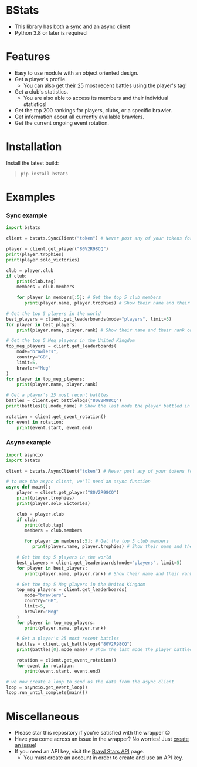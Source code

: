 # BStats

- This library has both a sync and an async client
- Python 3.8 or later is required

# Features

- Easy to use module with an object oriented design.
- Get a player's profile.
   - You can also get their 25 most recent battles using the player's tag!
- Get a club's statistics.
   - You are also able to access its members and their individual statistics!
- Get the top 200 rankings for players, clubs, or a specific brawler.
- Get information about all currently available brawlers.
- Get the current ongoing event rotation.

# Installation

Install the latest build:

> `pip install bstats`


# Examples

### Sync example
```py
import bstats

client = bstats.SyncClient("token") # Never post any of your tokens for APIs on a public github!

player = client.get_player("80V2R98CQ")
print(player.trophies)
print(player.solo_victories)

club = player.club
if club:
    print(club.tag)
    members = club.members

    for player in members[:5]: # Get the top 5 club members
       print(player.name, player.trophies) # Show their name and their trophies

# Get the top 5 players in the world
best_players = client.get_leaderboards(mode="players", limit=5)
for player in best_players:
    print(player.name, player.rank) # Show their name and their rank on the leaderboard

# Get the top 5 Meg players in the United Kingdom
top_meg_players = client.get_leaderboards(
    mode="brawlers",
    country="GB",
    limit=5,
    brawler="Meg"
)
for player in top_meg_players:
    print(player.name, player.rank)

# Get a player's 25 most recent battles
battles = client.get_battlelogs("80V2R98CQ")
print(battles[0].mode_name) # Show the last mode the player battled in

rotation = client.get_event_rotation()
for event in rotation:
    print(event.start, event.end)
```

### Async example
```py
import asyncio
import bstats

client = bstats.AsyncClient("token") # Never post any of your tokens for APIs on a public github!

# to use the async client, we'll need an async function
async def main():
    player = client.get_player("80V2R98CQ")
    print(player.trophies)
    print(player.solo_victories)

    club = player.club
    if club:
       print(club.tag)
       members = club.members

       for player in members[:5]: # Get the top 5 club members
          print(player.name, player.trophies) # Show their name and their trophies

    # Get the top 5 players in the world
    best_players = client.get_leaderboards(mode="players", limit=5)
    for player in best_players:
       print(player.name, player.rank) # Show their name and their rank on the leaderboard

    # Get the top 5 Meg players in the United Kingdom
    top_meg_players = client.get_leaderboards(
       mode="brawlers",
       country="GB",
       limit=5,
       brawler="Meg"
    )
    for player in top_meg_players:
       print(player.name, player.rank)

    # Get a player's 25 most recent battles
    battles = client.get_battlelogs("80V2R98CQ")
    print(battles[0].mode_name) # Show the last mode the player battled in

    rotation = client.get_event_rotation()
    for event in rotation:
       print(event.start, event.end)

# we now create a loop to send us the data from the async client
loop = asyncio.get_event_loop()
loop.run_until_complete(main())
```

# Miscellaneous

- Please star this repository if you're satisfied with the wrapper 😊
- Have you come across an issue in the wrapper? No worries! Just [create an issue](https://github.com/Bimi05/bstats/issues)!
- If you need an API key, visit the [Brawl Stars API](https://developer.brawlstars.com/#/) page.
   - You must create an account in order to create and use an API key.
